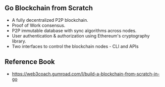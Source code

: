 ## Go Blockchain from Scratch
- A fully decentralized P2P blockchain.
- Proof of Work consensus.
- P2P immutable database with sync algorithms across nodes.
- User authentication & authorization using Ethereum's cryptography library.
- Two interfaces to control the blockchain nodes - CLI and APIs

## Reference Book
- https://web3coach.gumroad.com/l/build-a-blockchain-from-scratch-in-go